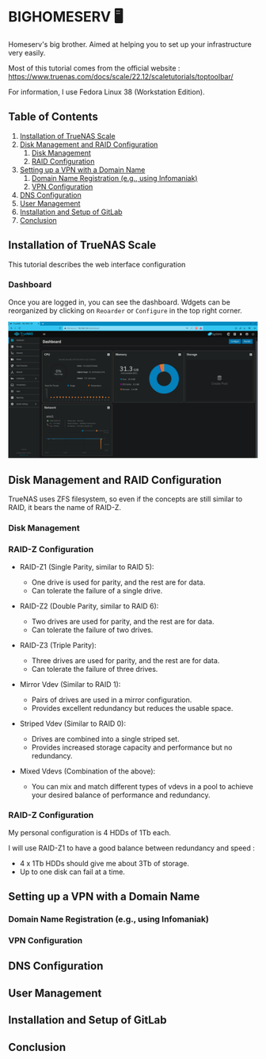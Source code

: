 # BIGHOMESERV 🖥

Homeserv's big brother. Aimed at helping you to set up your infrastructure very easily.

Most of this tutorial comes from the official website : https://www.truenas.com/docs/scale/22.12/scaletutorials/toptoolbar/

For information, I use Fedora Linux 38 (Workstation Edition).

## Table of Contents
1. [Installation of TrueNAS Scale](#installation)
2. [Disk Management and RAID Configuration](#disk-management)
   1. [Disk Management](#disk-management)
   2. [RAID Configuration](#raid-configuration)
3. [Setting up a VPN with a Domain Name](#vpn-setup)
   1. [Domain Name Registration (e.g., using Infomaniak)](#domain-registration)
   2. [VPN Configuration](#vpn-configuration)
4. [DNS Configuration](#dns-configuration)
5. [User Management](#user-management)
6. [Installation and Setup of GitLab](#gitlab-setup)
7. [Conclusion](#conclusion)

## Installation of TrueNAS Scale <a name="installation"></a>

This tutorial describes the web interface configuration

### Dashboard

Once you are logged in, you can see the dashboard. Wdgets can be reorganized by clicking on ```Reoarder``` or ```Configure``` in the top right corner.

![Alt text](image.png)

## Disk Management and RAID Configuration <a name="disk-management"></a>

TrueNAS uses ZFS filesystem, so even if the concepts are still similar to RAID, it bears the name of RAID-Z.

### Disk Management <a name="disk-management"></a>



### RAID-Z Configuration <a name="raid-z"></a>

* RAID-Z1 (Single Parity, similar to RAID 5):

    * One drive is used for parity, and the rest are for data.
    * Can tolerate the failure of a single drive.

* RAID-Z2 (Double Parity, similar to RAID 6):

    * Two drives are used for parity, and the rest are for data.
    * Can tolerate the failure of two drives.

* RAID-Z3 (Triple Parity):

    * Three drives are used for parity, and the rest are for data.
    * Can tolerate the failure of three drives.

* Mirror Vdev (Similar to RAID 1):

    * Pairs of drives are used in a mirror configuration.
    * Provides excellent redundancy but reduces the usable space.

* Striped Vdev (Similar to RAID 0):

    * Drives are combined into a single striped set. 
    * Provides increased storage capacity and performance but no redundancy.

* Mixed Vdevs (Combination of the above):

    * You can mix and match different types of vdevs in a pool to achieve your desired balance of performance and redundancy.

### RAID-Z Configuration <a name="raid-configuration"></a>

My personal configuration is 4 HDDs of 1Tb each.

I will use RAID-Z1 to have a good balance between redundancy and speed :

* 4 x 1Tb HDDs should give me about 3Tb of storage.
* Up to one disk can fail at a time.



## Setting up a VPN with a Domain Name <a name="vpn-setup"></a>

### Domain Name Registration (e.g., using Infomaniak) <a name="domain-registration"></a>

### VPN Configuration <a name="vpn-configuration"></a>

## DNS Configuration <a name="dns-configuration"></a>

## User Management <a name="user-management"></a>

## Installation and Setup of GitLab <a name="gitlab-setup"></a>

## Conclusion <a name="conclusion"></a>




















